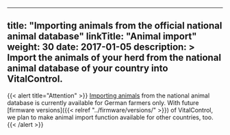 
---
title: "Importing animals from the official national animal database"
linkTitle: "Animal import"
weight: 30
date: 2017-01-05
description: >
 Import the animals of your herd from the national animal database of your country into VitalControl.
---
{{< alert title="Attention" >}}
[Importing animals](/docs/vcsynchronizer/tierimport/) from the national animal database is currently available for German farmers only. With future [firmware versions]({{< relref "../firmware/versions/" >}}) of VitalControl, we plan to make animal import function available for other countries, too. 
{{< /alert >}}
